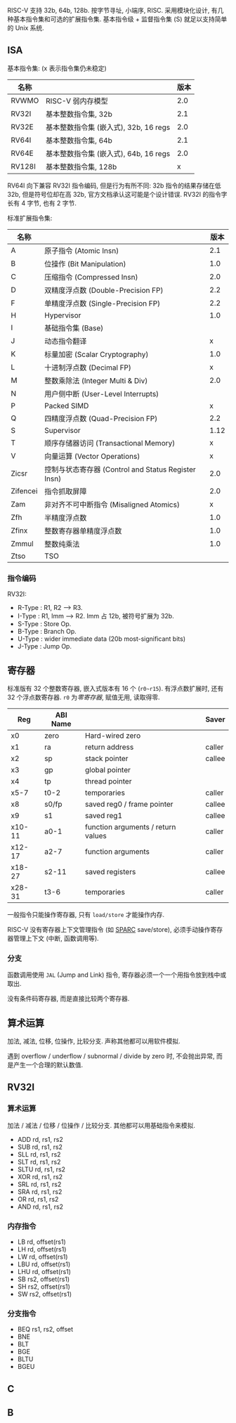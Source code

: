 RISC-V 支持 32b, 64b, 128b. 按字节寻址, 小端序, RISC. 采用模块化设计, 有几种基本指令集和可选的扩展指令集. 基本指令级 + 监督指令集 (S) 就足以支持简单的 Unix 系统.

## ISA 

基本指令集: (x 表示指令集仍未稳定)

| 名称   |                                       | 版本 |
| ------ | ------------------------------------- | ---- |
| RVWMO  | RISC-V 弱内存模型                     | 2.0  |
| RV32I  | 基本整数指令集, 32b                   | 2.1  |
| RV32E  | 基本整数指令集 (嵌入式), 32b, 16 regs | 2.0  |
| RV64I  | 基本整数指令集, 64b                   | 2.1  |
| RV64E  | 基本整数指令集 (嵌入式), 64b, 16 regs | 2.0  |
| RV128I | 基本整数指令集, 128b                  | x    |

RV64I 向下兼容 RV32I 指令编码, 但是行为有所不同: 32b 指令的结果存储在低 32b, 但是符号位却在高 32b, 官方文档承认这可能是个设计错误. RV32I 的指令字长有 4 字节, 也有 2 字节.

标准扩展指令集: 

| 名称     |                                                     | 版本 |
| -------- | --------------------------------------------------- | ---- |
| A        | 原子指令 (Atomic Insn)                              | 2.1  |
| B        | 位操作 (Bit Manipulation)                           | 1.0  |
| C        | 压缩指令 (Compressed Insn)                          | 2.0  |
| D        | 双精度浮点数 (Double-Precision FP)                  | 2.2  |
| F        | 单精度浮点数 (Single-Precision FP)                  | 2.2  |
| H        | Hypervisor                                          | 1.0  |
| I        | 基础指令集 (Base)                                   |      |
| J        | 动态指令翻译                                        | x    |
| K        | 标量加密 (Scalar Cryptography)                      | 1.0  |
| L        | 十进制浮点数 (Decimal FP)                           | x    |
| M        | 整数乘除法 (Integer Multi & Div)                    | 2.0  |
| N        | 用户侧中断 (User-Level Interrupts)                  |      |
| P        | Packed SIMD                                         | x    |
| Q        | 四精度浮点数 (Quad-Precision FP)                    | 2.2  |
| S        | Supervisor                                          | 1.12 |
| T        | 顺序存储器访问 (Transactional Memory)               | x    |
| V        | 向量运算 (Vector Operations)                        | x    |
| Zicsr    | 控制与状态寄存器 (Control and Status Register Insn) | 2.0  |
| Zifencei | 指令抓取屏障                                        | 2.0  |
| Zam      | 非对齐不可中断指令 (Misaligned Atomics)             | x    |
| Zfh      | 半精度浮点数                                        | 1.0  |
| Zfinx    | 整数寄存器单精度浮点数                              | 1.0  |
| Zmmul    | 整数纯乘法                                          | 1.0  |
| Ztso    | TSO                                          |   |

### 指令编码

RV32I:
- R-Type : R1, R2 --> R3. 
- I-Type : R1, Imm --> R2. Imm 占 12b, 被符号扩展为 32b.
- S-Type : Store Op.
- B-Type : Branch Op.
- U-Type : wider immediate data (20b most-significant bits)
- J-Type : Jump Op. 

## 寄存器 

标准版有 32 个整数寄存器, 嵌入式版本有 16 个 (`r0~r15`). 有浮点数扩展时, 还有 32 个浮点数寄存器. `r0` 为*零寄存器*, 赋值无用, 读取得零.

| Reg    | ABI Name |                                    | Saver  |
| ------ | -------- | ---------------------------------- | ------ |
| x0     | zero     | Hard-wired zero                    |        |
| x1     | ra       | return address                     | caller |
| x2     | sp       | stack pointer                      | callee |
| x3     | gp       | global pointer                     |        |
| x4     | tp       | thread pointer                     |        |
| x5-7   | t0-2     | temporaries                        | caller |
| x8     | s0/fp    | saved reg0 / frame pointer         | callee |
| x9     | s1       | saved reg1                         | callee |
| x10-11 | a0-1     | function arguments / return values | caller |
| x12-17 | a2-7     | function arguments                 | caller |
| x18-27 | s2-11    | saved registers                    | callee |
| x28-31 | t3-6     | temporaries                        | caller        |

一般指令只能操作寄存器, 只有 `load/store` 才能操作内存. 

RISC-V 没有寄存器上下文管理指令 (如 [SPARC](SPARCv8.md) save/store), 必须手动操作寄存器管理上下文 (中断, 函数调用等).

### 分支

函数调用使用 `JAL` (Jump and Link) 指令, 寄存器必须一个一个用指令放到栈中或取出.

没有条件码寄存器, 而是直接比较两个寄存器.

## 算术运算

加法, 减法, 位移, 位操作, 比较分支. 声称其他都可以用软件模拟. 

遇到 overflow / underflow / subnormal / divide by zero 时, 不会抛出异常, 而是产生一个合理的默认数值. 

## RV32I

### 算术运算

加法 / 减法 / 位移 / 位操作 / 比较分支. 其他都可以用基础指令来模拟.

- ADD rd, rs1, rs2
- SUB rd, rs1, rs2
- SLL rd, rs1, rs2
- SLT rd, rs1, rs2
- SLTU rd, rs1, rs2
- XOR rd, rs1, rs2
- SRL rd, rs1, rs2
- SRA rd, rs1, rs2
- OR rd, rs1, rs2
- AND rd, rs1, rs2

### 内存指令

- LB rd, offset(rs1)
- LH rd, offset(rs1)
- LW rd, offset(rs1)
- LBU rd, offset(rs1)
- LHU rd, offset(rs1)
- SB rs2, offset(rs1)
- SH rs2, offset(rs1)
- SW rs2, offset(rs1)

### 分支指令

- BEQ rs1, rs2, offset 
- BNE 
- BLT
- BGE 
- BLTU 
- BGEU 

## C

## B

## 